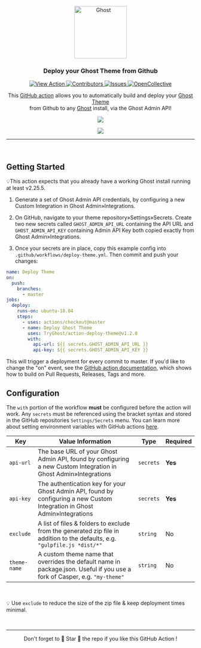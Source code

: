 <p align="center">
  <a href="https://ghost.org">
    <img src="https://user-images.githubusercontent.com/120485/43974508-b64b2fe8-9cd2-11e8-8e58-707254b8817c.png" width="140px" alt="Ghost" />
  </a>
</p>
<h3 align="center">Deploy your Ghost Theme from Github</h3>
<p align="center">
    <a href="https://github.com/marketplace/actions/deploy-ghost-theme">
        <img src="https://img.shields.io/badge/view-action-blue.svg" alt="View Action" />
    </a>
    <a href="https://github.com/TryGhost/action-deploy-theme/contributors/">
        <img src="https://img.shields.io/github/contributors/TryGhost/action-deploy-theme.svg" alt="Contributors" />
    </a>
    <a href="https://github.com/tryghost/action-deploy-theme/issues">
        <img src="https://img.shields.io/github/issues/tryghost/action-deploy-theme.svg" alt="Issues" />
    </a>
    <a href="https://opencollective.com/ghost">
        <img src="https://opencollective.com/ghost/backers/badge.svg" alt="OpenCollective" />
    </a>
</p>

<p align="center">
    This <a href="https://github.com/features/actions">GitHub action</a> allows you to automatically build and deploy your <a href="https://ghost.org/docs/api/handlebars-themes/">Ghost Theme</a> <br>from Github to any <a href="https://ghost.org">Ghost</a> install, via the Ghost Admin API!
</p>


<p align="center">
    <img src="https://user-images.githubusercontent.com/120485/67154934-747e7300-f32e-11e9-9448-586a171c5169.png" />
</p>

<p align="center">
    <img src="https://user-images.githubusercontent.com/120485/66710712-20ace080-eda8-11e9-8559-7f0c3fd96651.png" />
</p>

---

&nbsp;


## Getting Started

💡This action expects that you already have a working Ghost install running at least v2.25.5.

1. Generate a set of Ghost Admin API credentials, by configuring a new Custom Integration in Ghost Admin&raquo;Integrations. 

2. On GitHub, navigate to your theme repository&raquo;Settings&raquo;Secrets. Create two new secrets called `GHOST_ADMIN_API_URL` containing the API URL and `GHOST_ADMIN_API_KEY` containing Admin API Key both copied exactly from Ghost Admin&raquo;Integrations.

3. Once your secrets are in place, copy this example config into `.github/workflows/deploy-theme.yml`. Then commit and push your changes:

```yml
name: Deploy Theme
on:
  push:	
    branches:	
      - master
jobs:
  deploy:
    runs-on: ubuntu-18.04
    steps:
      - uses: actions/checkout@master
      - name: Deploy Ghost Theme
        uses: TryGhost/action-deploy-theme@v1.2.0
        with:
          api-url: ${{ secrets.GHOST_ADMIN_API_URL }}
          api-key: ${{ secrets.GHOST_ADMIN_API_KEY }}
```

This will trigger a deployment for every commit to master. If you'd like to change the "on" event, see the [GitHub action documentation](https://help.github.com/en/github/automating-your-workflow-with-github-actions/workflow-syntax-for-github-actions#on), which shows how to build on Pull Requests, Releases, Tags and more.

## Configuration

The `with` portion of the workflow **must** be configured before the action will work. Any `secrets` must be referenced using the bracket syntax and stored in the GitHub repositories `Settings/Secrets` menu. You can learn more about setting environment variables with GitHub actions [here](https://help.github.com/en/articles/workflow-syntax-for-github-actions#jobsjob_idstepsenv).

| Key  | Value Information | Type | Required |
| ------------- | ------------- | ------------- | ------------- |
| `api-url`  | The base URL of your Ghost Admin API, found by configuring a new Custom Integration in Ghost Admin&raquo;Integrations | `secrets` | **Yes** |
| `api-key`  | The authentication key for your Ghost Admin API, found by configuring a new Custom Integration in Ghost Admin&raquo;Integrations | `secrets` | **Yes** |
| `exclude` | A list of files & folders to exclude from the generated zip file in addition to the defaults, e.g. `"gulpfile.js *dist/*"` | `string` | No |
| `theme-name` | A custom theme name that overrides the default name in package.json. Useful if you use a fork of Casper, e.g. `"my-theme"` | `string` | No |

&nbsp;

:bulb: Use `exclude` to reduce the size of the zip file & keep deployment times minimal.

&nbsp;

---

<p align="center">Don't forget to 🌟 Star 🌟 the repo if you like this GitHub Action !</p>
